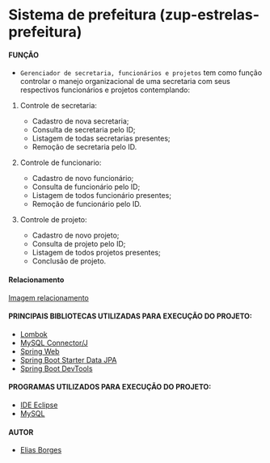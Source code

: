 # Sistema de prefeitura (zup-estrelas-prefeitura)

#### FUNÇÃO

- `Gerenciador de secretaria, funcionários e projetos` tem como função controlar o manejo organizacional de uma secretaria com seus respectivos funcionários e projetos contemplando:

1. Controle de secretaria:
    - Cadastro de nova secretaria;
    - Consulta de secretaria pelo ID;
    - Listagem de todas secretarias presentes;
    - Remoção de secretaria pelo ID.
    
2. Controle de funcionario:
    - Cadastro de novo funcionário;
    - Consulta de funcionário pelo ID;
    - Listagem de todos funcionário presentes;
    - Remoção de funcionário pelo ID.
    
3. Controle de projeto:
    - Cadastro de novo projeto;
    - Consulta de projeto pelo ID;
    - Listagem de todos projetos presentes;
    - Conclusão de projeto.
    
#### Relacionamento

[Imagem relacionamento](https://uploaddeimagens.com.br/images/002/960/490/full/Relacionamento_Sistema_Prefeitura.png?1605267668)

#### PRINCIPAIS BIBLIOTECAS UTILIZADAS PARA EXECUÇÃO DO PROJETO:

* [Lombok](https://projectlombok.org/setup/eclipse)
* [MySQL Connector/J](https://mvnrepository.com/artifact/mysql/mysql-connector-java)
* [Spring Web](https://mvnrepository.com/artifact/org.springframework/spring-web)
* [Spring Boot Starter Data JPA](https://mvnrepository.com/artifact/org.springframework.boot/spring-boot-starter-data-jpa)
* [Spring Boot DevTools](https://mvnrepository.com/artifact/org.springframework.boot/spring-boot-devtools)


#### PROGRAMAS UTILIZADOS PARA EXECUÇÃO DO PROJETO:

* [IDE Eclipse](https://www.eclipse.org/downloads/download.php?file=/oomph/epp/2020-06/R/eclipse-inst-win64.exe)
* [MySQL](https://dev.mysql.com/downloads/installer/)

#### AUTOR

- [Elias Borges](https://www.linkedin.com/in/eliasborges)